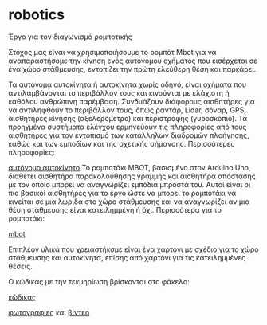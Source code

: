 # robotics
Έργο για τον διαγωνισμό ρομποτικής

Στόχος μας είναι να χρησιμοποιήσουμε το ρομπότ Mbot για να αναπαραστήσομε την κίνηση ενός αυτόνομου οχήματος που εισέρχεται σε ένα χώρο στάθμευσης, εντοπίζει την πρώτη ελεύθερη θέση και παρκάρει.

Τα αυτόνομα αυτοκίνητα ή αυτοκίνητα χωρίς οδηγό, είναι οχήματα που αντιλαμβάνονται το περιβάλλον τους και κινούνται με ελάχιστη ή καθόλου ανθρώπινη παρέμβαση. 
Συνδυάζουν διάφορους αισθητήρες για να αντιληφθούν το περιβάλλον τους, όπως ραντάρ, Lidar, σόναρ, GPS, αισθητήρες κίνησης (αξελερόμετρο) και περιστροφής (γυροσκόπιο). Τα προηγμένα συστήματα ελέγχου ερμηνεύουν τις πληροφορίες από τους αισθητήρες για τον εντοπισμό των κατάλληλων διαδρομών πλοήγησης, καθώς και των εμποδίων και της σχετικής σήμανσης. Περισσότερες πληροφορίες:

[αυτόνομο αυτοκίνητο](Docs/autonomousCar.odt)
Το ρομποτάκι MBOT, βασισμένο στον Arduino Uno, διαθέτει αισθητήρα παρακολούθησης γραμμής και αισθητήρα απόστασης με τον οποίο μπορεί να αναγνωρίζει εμπόδια μπροστά του. Αυτοί είναι οι πιο βασικοί αισθητήρες για το έργο ώστε να μπορεί το ρομποτάκι να κινείται σε μια λωρίδα στο χώρο στάθμευσης και να αναγνωρίζει αν μια θέση στάθμευσης είναι κατειλημμένη ή όχι. Περισσότερα για το ρομποτάκι:

[mbot](Docs/Mbot.odt)

Επιπλέον υλικά που χρειαστήκσμε είναι ένα χαρτόνι με σχέδιο για το χώρο στάθμευσης και αυτοκίνητα, επίσης από χαρτόνι για τις κατειλημμένες θέσεις.  

Ο κώδικας με την τεκμηρίωση βρίσκονται στο φάκελο:

[κώδικας](Code)



[φωτογραφίες](Video) και [βίντεο](Video/youtube.odt)



